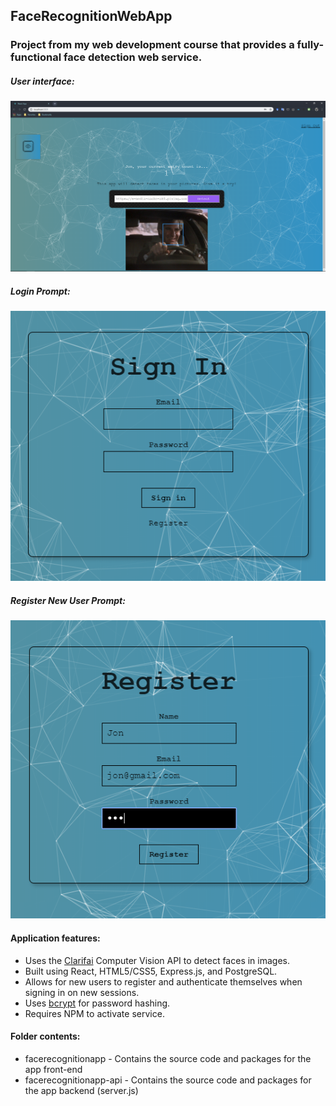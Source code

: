 ## FaceRecognitionWebApp 
### Project from my web development course that provides a fully-functional face detection web service.

##### User interface:
![ScreenShot](https://github.com/jpxrc/Projects/blob/master/FaceRecognitionWebApp/img/FaceDetect.PNG)
##### Login Prompt:
![SignIn](https://github.com/jpxrc/Projects/blob/master/FaceRecognitionWebApp/img/SignIn.PNG)
##### Register New User Prompt:
![Register](https://github.com/jpxrc/Projects/blob/master/FaceRecognitionWebApp/img/Register.PNG)

#### Application features:
* Uses the [Clarifai](https://clarifai.com/) Computer Vision API to detect faces in images.
* Built using React, HTML5/CSS5, Express.js, and PostgreSQL.
* Allows for new users to register and authenticate themselves when signing in on new sessions.
* Uses [bcrypt](https://www.npmjs.com/package/bcrypt-nodejs) for password hashing.
* Requires NPM to activate service.

#### Folder contents:
* facerecognitionapp - Contains the source code and packages for the app front-end
* facerecognitionapp-api - Contains the source code and packages for the app backend (server.js)
